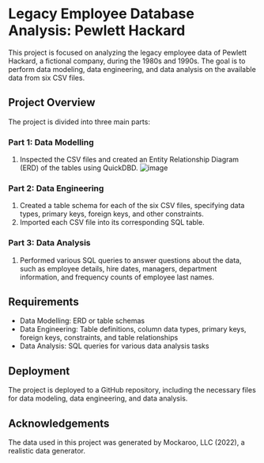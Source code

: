 # Legacy Employee Database Analysis: Pewlett Hackard

This project is focused on analyzing the legacy employee data of Pewlett Hackard, a fictional company, during the 1980s and 1990s. The goal is to perform data modeling, data engineering, and data analysis on the available data from six CSV files.

## Project Overview

The project is divided into three main parts:

### Part 1: Data Modelling

1. Inspected the CSV files and created an Entity Relationship Diagram (ERD) of the tables using QuickDBD.
![image](https://user-images.githubusercontent.com/117792685/228691556-10fd2722-8c15-482f-806d-098123be269e.png)


### Part 2: Data Engineering

1. Created a table schema for each of the six CSV files, specifying data types, primary keys, foreign keys, and other constraints.
2. Imported each CSV file into its corresponding SQL table.

### Part 3: Data Analysis

1. Performed various SQL queries to answer questions about the data, such as employee details, hire dates, managers, department information, and frequency counts of employee last names.

## Requirements

- Data Modelling: ERD or table schemas
- Data Engineering: Table definitions, column data types, primary keys, foreign keys, constraints, and table relationships
- Data Analysis: SQL queries for various data analysis tasks

## Deployment

The project is deployed to a GitHub repository, including the necessary files for data modeling, data engineering, and data analysis.

## Acknowledgements

The data used in this project was generated by Mockaroo, LLC (2022), a realistic data generator.

